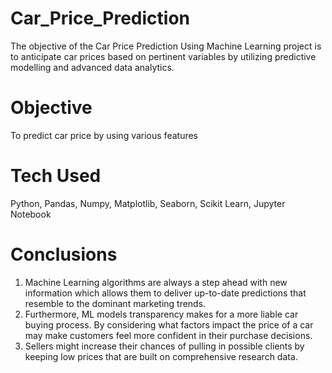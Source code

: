 # Car_Price_Prediction
The objective of the Car Price Prediction Using Machine Learning project is to anticipate car prices based on pertinent variables by utilizing predictive modelling and advanced data analytics.
# Objective 
To predict car price by using various features
# Tech Used 
Python, Pandas, Numpy, Matplotlib, Seaborn, Scikit Learn, Jupyter Notebook
# Conclusions
1. Machine Learning algorithms are always a step ahead with new information which allows them to deliver up-to-date predictions that resemble to the dominant marketing trends.
2. Furthermore, ML models transparency makes for a more liable car buying process. By considering what factors impact the price of a car may make customers feel more confident in their purchase decisions. 
3. Sellers might increase their chances of pulling in possible clients by keeping low prices that are built on comprehensive research data.
